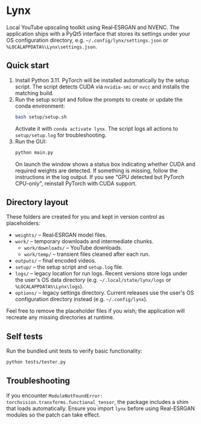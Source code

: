 # Lynx

Local YouTube upscaling toolkit using Real‑ESRGAN and NVENC.  The
application ships with a PyQt5 interface that stores its settings under your
OS configuration directory, e.g. `~/.config/lynx/settings.json` or
`%LOCALAPPDATA%\Lynx\settings.json`.

## Quick start

1. Install Python 3.11. PyTorch will be installed automatically by the setup script.
   The script detects CUDA via `nvidia-smi` or `nvcc` and installs the matching build.
2. Run the setup script and follow the prompts to create or update the conda environment:
   ```bash
   bash setup/setup.sh
   ```
   Activate it with `conda activate lynx`.
   The script logs all actions to `setup/setup.log` for troubleshooting.
3. Run the GUI:
   ```bash
   python main.py
   ```
   On launch the window shows a status box indicating whether CUDA and
   required weights are detected. If something is missing, follow the
   instructions in the log output. If you see "GPU detected but PyTorch
   CPU-only", reinstall PyTorch with CUDA support.

## Directory layout

These folders are created for you and kept in version control as placeholders:

- `weights/` – Real‑ESRGAN model files.
- `work/` – temporary downloads and intermediate chunks.
  - `work/downloads/` – YouTube downloads.
  - `work/temp/` – transient files cleaned after each run.
- `outputs/` – final encoded videos.
- `setup/` – the setup script and `setup.log` file.
- `logs/` – legacy location for run logs. Recent versions store logs under
  the user's OS data directory (e.g. `~/.local/state/lynx/logs` or
  `%LOCALAPPDATA%\Lynx\logs`).
- `options/` – legacy settings directory. Current releases use the user's OS
  configuration directory instead (e.g. `~/.config/lynx`).

Feel free to remove the placeholder files if you wish; the application will recreate any missing directories at runtime.

## Self tests

Run the bundled unit tests to verify basic functionality:

```bash
python tests/tester.py
```

## Troubleshooting

If you encounter `ModuleNotFoundError: torchvision.transforms.functional_tensor`,
the package includes a shim that loads automatically. Ensure you import
``lynx`` before using Real-ESRGAN modules so the patch can take effect.
